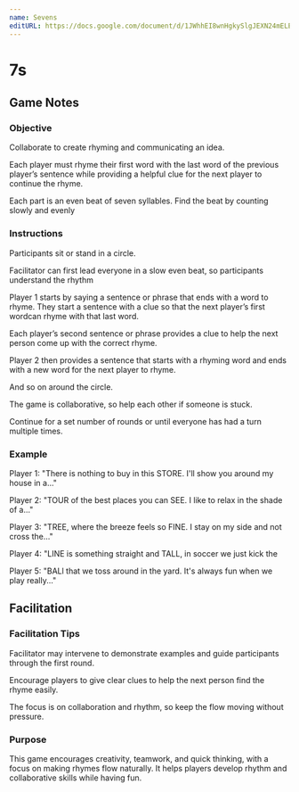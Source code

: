 ```yaml
---
name: Sevens
editURL: https://docs.google.com/document/d/1JWhhEI8wnHgkySlgJEXN24mELEnAPkqUzUC93JwE6jo/edit
---
```


# 7s

## Game Notes

### Objective

Collaborate to create rhyming and communicating an idea. 

Each player must rhyme their first word with the last word of the previous player’s sentence while providing a helpful clue for the next player to continue the rhyme.

Each part is an even beat of seven syllables. Find the beat by counting slowly and evenly

### Instructions

Participants sit or stand in a circle.

Facilitator can first lead everyone in a slow even beat, so participants understand the rhythm 

Player 1 starts by saying a sentence or phrase that ends with a word to rhyme. They start a sentence with a clue so that the next player’s first wordcan rhyme with that last word.

Each player’s second sentence or phrase provides a clue to help the next person come up with the correct rhyme. 

Player 2 then provides a sentence that starts with a rhyming word and ends with a new word for the next player to rhyme.

And so on around the circle.

The game is collaborative, so help each other if someone is stuck.

Continue for a set number of rounds or until everyone has had a turn multiple times.

### Example

Player 1: "There is nothing to buy in this STORE. I'll show you around my house in a..."

Player 2: "TOUR of the best places you can SEE. I like to relax in the shade of a..."

Player 3: "TREE, where the breeze feels so FINE. I stay on my side and not cross the..."

Player 4: "LINE is something straight and TALL, in soccer we just kick the

Player 5: "BALl that we toss around in the yard. It's always fun when we play really..."

## Facilitation

### Facilitation Tips

Facilitator may intervene to demonstrate examples and guide participants through the first round.

Encourage players to give clear clues to help the next person find the rhyme easily.

The focus is on collaboration and rhythm, so keep the flow moving without pressure.

### Purpose

This game encourages creativity, teamwork, and quick thinking, with a focus on making rhymes flow naturally. It helps players develop rhythm and collaborative skills while having fun.
